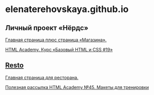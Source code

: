 # elenaterehovskaya.github.io

<h2>Личный проект «Нёрдс»</h2>
<a href="https://elenaterehovskaya.github.io/nerds" target="_blank">
<p>Главная страница плюс страница «Магазина».</p>
<p>HTML Academy. Курс «Базовый HTML и CSS #19»</p>


<h2>Resto</h2>
<p>Главная страница для ресторана.</p>
<p>Полезная рассылка HTML Academy №45. Макеты для тренировки</p>
